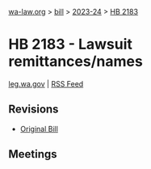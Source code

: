 [wa-law.org](/) > [bill](/bill/) > [2023-24](/bill/2023-24/) > [HB 2183](/bill/2023-24/hb/2183/)

# HB 2183 - Lawsuit remittances/names
[leg.wa.gov](https://app.leg.wa.gov/billsummary?BillNumber=2183&Year=2023&Initiative=false) | [RSS Feed](./rss.xml)

## Revisions
* [Original Bill](1/)

## Meetings